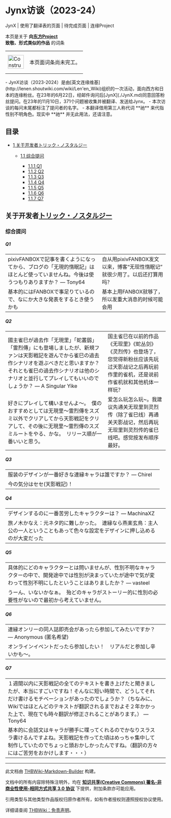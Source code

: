 # Jynx访谈（2023-24）

<!-- source html: G:\repos\THBWiki-Markdown-Builder\THBWikiMarkdown\Temp\main\0\0e\ns0%3AJynx%E8%AE%BF%E8%B0%88%EF%BC%882023-24%EF%BC%89.html -->

JynX | 使用了翻译表的页面 | 待完成页面 | 连缘Project

本页是关于 **向[东方Project](./东方Project.md)  
致敬、形式类似的作品** 的词条
<center>

<table>
<tbody><tr>
<td class="mbox-image"><div style="width: 52px;">
  <a href="./文件-ConstructionClock.png.md" class="image"><img alt="ConstructionClock.png" src="https://upload.thwiki.cc/thumb/f/f1/ConstructionClock.png/50px-ConstructionClock.png" decoding="async" loading="lazy" width="50" height="43" srcset="https://upload.thwiki.cc/thumb/f/f1/ConstructionClock.png/75px-ConstructionClock.png 1.5x, https://upload.thwiki.cc/thumb/f/f1/ConstructionClock.png/100px-ConstructionClock.png 2x" data-file-width="689" data-file-height="587"></a></div></td>
<td class="mbox-text" style=""><br>本页面词条尚未完工。<br><br></td>
</tr>
</tbody></table>


</center>
- JynX访谈（2023-2024）是由[英文连缘维基](http://lenen.shoutwiki.com/wiki/Len'en_Wiki)组织的一次活动，面向西方和日本的连缘粉丝。在23年的6月22日，经邮件询问后[JynX](./JynX.md)同意回答粉丝提问。在23年的11月10日，371个问题被收集并被翻译、发送给Jynx。
- 本次访谈的每问末尾都标注了提问者的名字。
- 本翻译借用第三人称代词 **祂** 来代指性别不明角色。现实中 **祂** 并无此用法，还请注意。


## 目录

- [1 关于开发者トリック・ノスタルジー](#关于开发者トリック・ノスタルジー)

  - [1.1 综合提问](#综合提问)

    - [1.1.1 Q1](#Q1)
    - [1.1.2 Q2](#Q2)
    - [1.1.3 Q3](#Q3)
    - [1.1.4 Q4](#Q4)
    - [1.1.5 Q5](#Q5)
    - [1.1.6 Q6](#Q6)
    - [1.1.7 Q7](#Q7)











## 关于开发者[トリック・ノスタルジー](./トリック・ノスタルジー.md)

### 综合提问

##### Q1

<table><tbody><tr class="tt-content-header" id="Q1-1" data-pos="&#91;&quot;Q1&quot;,1&#93;"><td class="tt-jah" lang="ja"><div class="poem">pixivFANBOXで記事を書くようになってから、ブログの「无現的惰眠記」はほとんど使っていませんね。今後は使うつもりありますか？ ― Tony64</div></td><td class="tt-zhh" lang="zh"><div class="poem">自从用pixivFANBOX发文以来，博客“无现性惰眠记”就很少用了。以后还打算用吗？</div></td></tr><tr class="tt-content" id="Q1-2" data-pos="&#91;&quot;Q1&quot;,2&#93;"><td class="tt-ja" lang="ja"><div class="poem">基本的にはFANBOXで事足りているので、なにか大きな発表をするとき使うかも</div></td><td class="tt-zh" lang="zh"><div class="poem">基本上用FANBOX就够了，所以发重大消息的时候可能会用</div></td></tr></tbody></table>



##### Q2

<table><tbody><tr class="tt-content-header" id="Q2-1" data-pos="&#91;&quot;Q2&quot;,1&#93;"><td class="tt-jah" lang="ja"><div class="poem">國主雀巳が過去作「无現里」「蛇叢釼」「霊烈傳」にも登場しましたが、新規ファンは天影戦記を遊んでから雀巳の過去作シナリオを遊ぶべきだと思いますか？それとも雀巳の過去作シナリオは他のシナリオと並行してプレイしてもいいのでしょうか？ ― A Singular Yike</div></td><td class="tt-zhh" lang="zh"><div class="poem">国主雀巳在以前的作品《无现里》《蛇丛剑》《灵烈传》也登场了，您觉得新粉丝应该先玩过天影战记之后再玩前作里的雀机，还是说前作雀机就和其他机体一样玩？</div></td></tr><tr class="tt-content" id="Q2-2" data-pos="&#91;&quot;Q2&quot;,2&#93;"><td class="tt-ja" lang="ja"><div class="poem">好きにプレイして構いませんよ～。　僕のおすすめとしては无現里～霊烈傳をスズミ以外でクリアしてから天影戦記をクリアして、その後に无現里～霊烈傳のスズミルートをやる、かな。　リリース順が一番いいと思う。</div></td><td class="tt-zh" lang="zh"><div class="poem">爱怎么玩怎么玩~。我建议先通关无现里到灵烈传（除了雀巳线）再通关天影战记，然后再玩无现里到灵烈传的雀巳线吧。感觉按发布顺序最好。</div></td></tr></tbody></table>



##### Q3

<table><tbody><tr class="tt-content-header" id="Q3-1" data-pos="&#91;&quot;Q3&quot;,1&#93;"><td class="tt-jah" lang="ja"><div class="poem">服装のデザインが一番好きな連縁キャラは誰ですか？ ― Chirel</div></td><td class="tt-zhh" lang="zh"><div class="poem"></div></td></tr><tr class="tt-content" id="Q3-2" data-pos="&#91;&quot;Q3&quot;,2&#93;"><td class="tt-ja" lang="ja"><div class="poem">今の気分はセセ(天影戦記)！</div></td><td class="tt-zh" lang="zh"><div class="poem"></div></td></tr></tbody></table>



##### Q4

<table><tbody><tr class="tt-content-header" id="Q4-1" data-pos="&#91;&quot;Q4&quot;,1&#93;"><td class="tt-jah" lang="ja"><div class="poem">デザインするのに一番苦労したキャラクターは？ ― MachinaXZ</div></td><td class="tt-zhh" lang="zh"><div class="poem"></div></td></tr><tr class="tt-content" id="Q4-2" data-pos="&#91;&quot;Q4&quot;,2&#93;"><td class="tt-ja" lang="ja"><div class="poem">旅ノ木かなえ：元ネタ的に難しかった。　連縁なら燕楽玄鳥：主人公の一人ということもあって色々な設定をデザインに押し込めるのが大変だった</div></td><td class="tt-zh" lang="zh"><div class="poem"></div></td></tr></tbody></table>



##### Q5

<table><tbody><tr class="tt-content-header" id="Q5-1" data-pos="&#91;&quot;Q5&quot;,1&#93;"><td class="tt-jah" lang="ja"><div class="poem">具体的にどのキャラクターとは問いませんが、性別不明なキャラクターの中で、開発途中では性別が決まっていたが途中で気が変わって性別不明にしたということはありましたか？ ― vasteel</div></td><td class="tt-zhh" lang="zh"><div class="poem"></div></td></tr><tr class="tt-content" id="Q5-2" data-pos="&#91;&quot;Q5&quot;,2&#93;"><td class="tt-ja" lang="ja"><div class="poem">うーん、いないかなぁ。　殆どのキャラがストーリー的に性別の必要性がないので最初から考えていません。</div></td><td class="tt-zh" lang="zh"><div class="poem"></div></td></tr></tbody></table>



##### Q6

<table><tbody><tr class="tt-content-header" id="Q6-1" data-pos="&#91;&quot;Q6&quot;,1&#93;"><td class="tt-jah" lang="ja"><div class="poem">連縁オンリーの同人誌即売会があったら参加してみたいですか？ ― Anonymous (匿名希望)</div></td><td class="tt-zhh" lang="zh"><div class="poem"></div></td></tr><tr class="tt-content" id="Q6-2" data-pos="&#91;&quot;Q6&quot;,2&#93;"><td class="tt-ja" lang="ja"><div class="poem">オンラインイベントだったら参加したい！　リアルだと参加し辛いかも～。</div></td><td class="tt-zh" lang="zh"><div class="poem"></div></td></tr></tbody></table>



##### Q7

<table><tbody><tr class="tt-content-header" id="Q7-1" data-pos="&#91;&quot;Q7&quot;,1&#93;"><td class="tt-jah" lang="ja"><div class="poem">１週間以内に天影戦記の全てのテキストを書き上げたと聞きましたが、本当にすごいですね！そんなに短い時間で、どうしてそれだけ書けるモチベーションがあったのでしょうか？（ちなみに、Wikiではほとんどのテキストが翻訳されるまでおよそ２年かかった上で、現在でも時々翻訳が修正されることがあります。） ― Tony64</div></td><td class="tt-zhh" lang="zh"><div class="poem"></div></td></tr><tr class="tt-content" id="Q7-2" data-pos="&#91;&quot;Q7&quot;,2&#93;"><td class="tt-ja" lang="ja"><div class="poem">基本的に会話文はキャラが勝手に喋ってくれるのでかなりスラスラ書けるんですよね。天影戦記を作ってた頃はめっちゃ集中して制作していたのでちょっと頭おかしかったんですね。（翻訳の方々にはご苦労をおかけします・・・）</div></td><td class="tt-zh" lang="zh"><div class="poem"></div></td></tr></tbody></table>







---

此文档由 [THBWiki-Markdown-Builder](https://github.com/Delsin-Yu/THBWiki-Markdown-Builder) 构建。

文档中的所有内容除特殊注明外，均在 [**知识共享(Creative Commons) 署名-非商业性使用-相同方式共享 3.0 协议**](https://creativecommons.org/licenses/by-sa/3.0/deed.zh-hans) 下提供，附加条款亦可能应用。

引用类型与其他类型作品版权归原作者所有，如有作者授权则遵照授权协议使用。

详细请查阅 [THBWiki：免责声明](https://thbwiki.cc/THBWiki:%E5%85%8D%E8%B4%A3%E5%A3%B0%E6%98%8E)。

